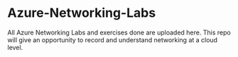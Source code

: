# Azure-Networking-Labs
All Azure Networking Labs and exercises done are uploaded here. This repo will give an opportunity to record and understand networking at a cloud level.

